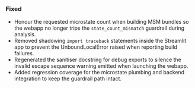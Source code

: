 ### Fixed
- Honour the requested microstate count when building MSM bundles so the webapp no longer trips the `state_count_mismatch` guardrail during analysis.
- Removed shadowing `import traceback` statements inside the Streamlit app to prevent the UnboundLocalError raised when reporting build failures.
- Regenerated the sanitiser docstring for debug exports to silence the invalid escape sequence warning emitted when launching the webapp.
- Added regression coverage for the microstate plumbing and backend integration to keep the guardrail path intact.
